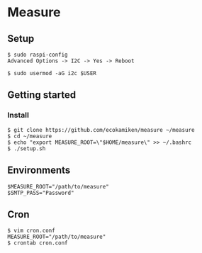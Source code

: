 # Measure

## Setup

```
$ sudo raspi-config
Advanced Options -> I2C -> Yes -> Reboot

$ sudo usermod -aG i2c $USER
```

## Getting started

### Install

```
$ git clone https://github.com/ecokamiken/measure ~/measure
$ cd ~/measure
$ echo "export MEASURE_ROOT=\"$HOME/measure\" >> ~/.bashrc
$ ./setup.sh
```

## Environments

```
$MEASURE_ROOT="/path/to/measure"
$SMTP_PASS="Password"
```

## Cron

```
$ vim cron.conf
MEASURE_ROOT="/path/to/measure"
$ crontab cron.conf
```

